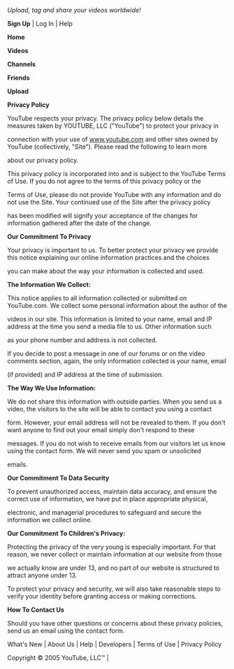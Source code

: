 *Upload, tag and share your videos worldwide!*

**Sign Up** | Log In | Help

**Home**

**Videos**

**Channels**

**Friends**

**Upload**

 

**Privacy Policy**

YouTube respects your privacy. The privacy policy below details the measures taken by YOUTUBE, LLC ("YouTube") to protect your privacy in

connection with your use of www.youtube.com and other sites owned by YouTube (collectively, "Site"). Please read the following to learn more

about our privacy policy. 

This privacy policy is incorporated into and is subject to the YouTube Terms of Use. If you do not agree to the terms of this privacy policy or the

Terms of Use, please do not provide YouTube with any information and do not use the Site. Your continued use of the Site after the privacy policy

has been modified will signify your acceptance of the changes for information gathered after the date of the change. 

**Our Commitment To Privacy** 

Your privacy is important to us. To better protect your privacy we provide this notice explaining our online information practices and the choices

you can make about the way your information is collected and used. 

**The Information We Collect:** 

This notice applies to all information collected or submitted on YouTube.com. We collect some personal information about the author of the

videos in our site. This information is limited to your name, email and IP address at the time you send a media file to us. Other information such

as your phone number and address is not collected. 

If you decide to post a message in one of our forums or on the video comments section, again, the only information collected is your name, email

(if provided) and IP address at the time of submission. 

**The Way We Use Information:** 

We do not share this information with outside parties. When you send us a video, the visitors to the site will be able to contact you using a contact

form. However, your email address will not be revealed to them. If you don't want anyone to find out your email simply don't respond to these

messages. If you do not wish to receive emails from our visitors let us know using the contact form. We will never send you spam or unsolicited

emails. 

**Our Commitment To Data Security** 

To prevent unauthorized access, maintain data accuracy, and ensure the correct use of information, we have put in place appropriate physical,

electronic, and managerial procedures to safeguard and secure the information we collect online. 

**Our Commitment To Children's Privacy:** 

Protecting the privacy of the very young is especially important. For that reason, we never collect or maintain information at our website from those

we actually know are under 13, and no part of our website is structured to attract anyone under 13. 

To protect your privacy and security, we will also take reasonable steps to verify your identity before granting access or making corrections. 

**How To Contact Us** 

Should you have other questions or concerns about these privacy policies, send us an email using the contact form.

What's New | About Us | Help | Developers | Terms of Use | Privacy Policy 

Copyright © 2005 YouTube, LLC™ | 

